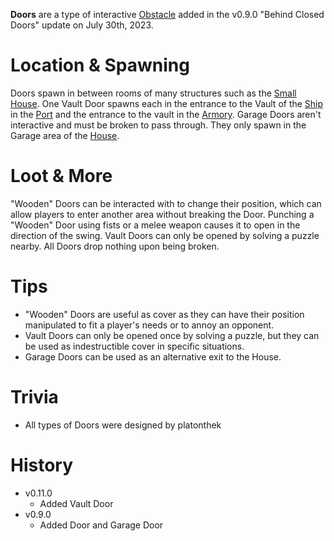 **Doors** are a type of interactive [Obstacle](/obstacles) added in the v0.9.0 "Behind Closed Doors" update on July 30th, 2023.

# Location & Spawning

Doors spawn in between rooms of many structures such as the [Small House](/buildings/small_house). One Vault Door spawns each in the entrance to the Vault of the [Ship](/buildings/ship) in the [Port](/buildings/port) and the entrance to the vault in the [Armory](/buildings/armory). Garage Doors aren't interactive and must be broken to pass through. They only spawn in the Garage area of the [House](/buildings/house).

# Loot & More

"Wooden" Doors can be interacted with to change their position, which can allow players to enter another area without breaking the Door. Punching a "Wooden" Door using fists or a melee weapon causes it to open in the direction of the swing. Vault Doors can only be opened by solving a puzzle nearby. All Doors drop nothing upon being broken.

# Tips

- "Wooden" Doors are useful as cover as they can have their position manipulated to fit a player's needs or to annoy an opponent.
- Vault Doors can only be opened once by solving a puzzle, but they can be used as indestructible cover in specific situations.
- Garage Doors can be used as an alternative exit to the House.

# Trivia

- All types of Doors were designed by platonthek

# History

- v0.11.0
  - Added Vault Door
- v0.9.0
  - Added Door and Garage Door
